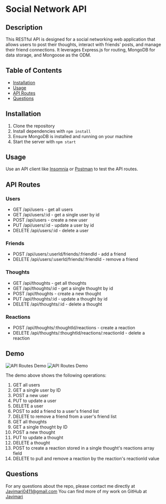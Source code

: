 # Social Network API

## Description

This RESTful API is designed for a social networking web application that allows users to post their thoughts, interact with friends' posts, and manage their friend connections. It leverages Express.js for routing, MongoDB for data storage, and Mongoose as the ODM.

## Table of Contents

- [Installation](#installation)
- [Usage](#usage)
- [API Routes](#api-routes)
- [Questions](#questions)

## Installation

1. Clone the repository
2. Install dependencies with `npm install`
3. Ensure MongoDB is installed and running on your machine
4. Start the server with `npm start`

## Usage

Use an API client like [Insomnia](https://insomnia.rest/) or [Postman](https://www.postman.com/) to test the API routes.

## API Routes

### Users

- GET /api/users - get all users
- GET /api/users/:id - get a single user by id
- POST /api/users - create a new user
- PUT /api/users/:id - update a user by id
- DELETE /api/users/:id - delete a user

### Friends

- POST /api/users/:userId/friends/:friendId - add a friend
- DELETE /api/users/:userId/friends/:friendId - remove a friend

### Thoughts

- GET /api/thoughts - get all thoughts
- GET /api/thoughts/:id - get a single thought by id
- POST /api/thoughts - create a new thought
- PUT /api/thoughts/:id - update a thought by id
- DELETE /api/thoughts/:id - delete a thought

### Reactions

- POST /api/thoughts/:thoughtId/reactions - create a reaction
- DELETE /api/thoughts/:thoughtId/reactions/:reactionId - delete a reaction

## Demo

![API Routes Demo](./Gif/Demo1.gif)
![API Routes Demo](./Gif/Demo2.gif)


The demo above shows the following operations:

1. GET all users
2. GET a single user by ID
3. POST a new user
4. PUT to update a user
5. DELETE a user
6. POST to add a friend to a user's friend list
7. DELETE to remove a friend from a user's friend list
8. GET all thoughts
9. GET a single thought by ID
10. POST a new thought
11. PUT to update a thought
12. DELETE a thought
13. POST to create a reaction stored in a single thought's reactions array field
14. DELETE to pull and remove a reaction by the reaction's reactionId value

## Questions

For any questions about the repo, please contact me directly at [Javimari0411@gmail.com](mailto:Javimari0411@gmail.com)
You can find more of my work on GitHub at [Javimari](https://github.com/Javimari)
